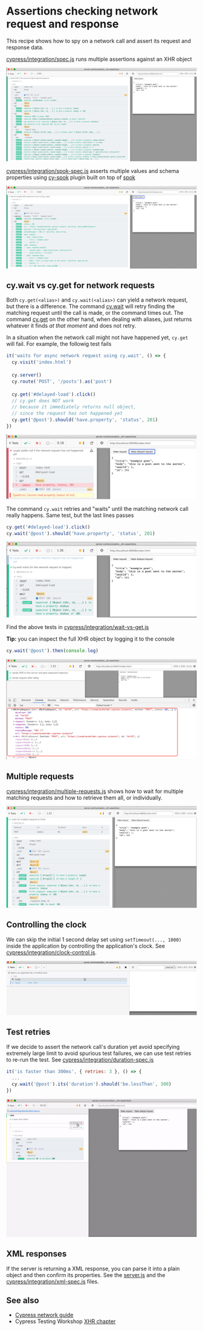 # Assertions checking network request and response

This recipe shows how to spy on a network call and assert its request and response data.

[cypress/integration/spec.js](cypress/integration/spec.js) runs multiple assertions against an XHR object

![Multiple assertions](images/assertions.png)

[cypress/integration/spok-spec.js](cypress/integration/spok-spec.js) asserts multiple values and schema properties using [cy-spok](https://github.com/bahmutov/cy-spok) plugin built on top of [spok](https://github.com/thlorenz/spok)

![Spok assertions](images/spok.png)

## cy.wait vs cy.get for network requests

Both `cy.get(<alias>)` and `cy.wait(<alias>)` can yield a network request, but there is a difference. The command [cy.wait](https://on.cypress.io/wait) will retry finding the matching request until the call is made, or the command times out. The command [cy.get](https://on.cypress.io/get) on the other hand, when dealing with aliases, just returns whatever it finds _at that moment_ and does not retry.

In a situation when the network call might not have happened yet, `cy.get` will fail. For example, the followig test fails

```js
it('waits for async network request using cy.wait', () => {
  cy.visit('index.html')

  cy.server()
  cy.route('POST', '/posts').as('post')

  cy.get('#delayed-load').click()
  // cy.get does NOT work
  // because it immediately returns null object,
  // since the request has not happened yet
  cy.get('@post').should('have.property', 'status', 201)
})
```
![cy.get fails](images/cy-get-example.png)

The command `cy.wait` retries and "waits" until the matching network call really happens. Same test, but the last lines passes

```js
cy.get('#delayed-load').click()
cy.wait('@post').should('have.property', 'status', 201)
```

![cy.wait works](images/cy-wait-example.png)

Find the above tests in [cypress/integration/wait-vs-get.js](cypress/integration/wait-vs-get.js)

**Tip:** you can inspect the full XHR object by logging it to the console

```javascript
cy.wait('@post').then(console.log)
```

![XHR logged to console](images/log-xhr.png)

## Multiple requests

[cypress/integration/multiple-requests.js](cypress/integration/multiple-requests.js) shows how to wait for multiple matching requests and how to retrieve them all, or individually.

![multiple requests](images/multiple.png)

## Controlling the clock

We can skip the initial 1 second delay set using `setTimeout(..., 1000)` inside the application by controlling the application's clock. See [cypress/integration/clock-control.js](cypress/integration/clock-control.js).

![Fast test via clock control](images/clock.gif)

## Test retries

If we decide to assert the network call's duration yet avoid specifying extremely large limit to avoid spurious test failures, we can use test retries to re-run the test. See [cypress/integration/duration-spec.js](cypress/integration/duration-spec.js)

```js
it('is faster than 300ms', { retries: 3 }, () => {
  ...
  cy.wait('@post').its('duration').should('be.lessThan', 300)
})
```

![Test retries on failure](images/re-run.gif)

## XML responses

If the server is returning a XML response, you can parse it into a plain object and then confirm its properties. See the [server.js](./server.js) and the [cypress/integration/xml-spec.js](./cypress/integration/xml-spec.js) files.

## See also

- [Cypress network guide](https://on.cypress.io/network-requests)
- Cypress Testing Workshop [XHR chapter](https://github.com/cypress-io/testing-workshop-cypress#xhr)
